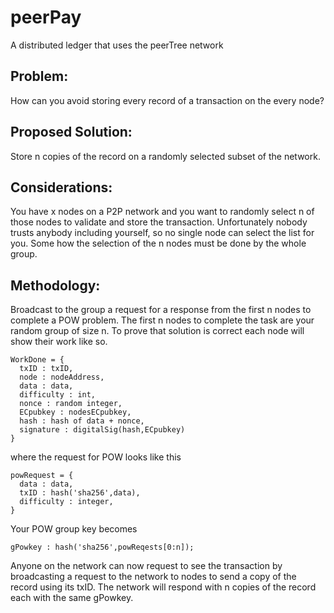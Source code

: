 # peerPay
A distributed ledger that uses the peerTree network

## Problem:
How can you avoid storing every record of a transaction on the every node?

## Proposed Solution:
Store n copies of the record on a randomly selected subset of the network.

## Considerations:
You have x nodes on a P2P network and you want to randomly select n of those nodes to validate and store the transaction.  Unfortunately nobody trusts anybody including yourself,  so no single node can select the list for you.  Some how the selection of the n nodes must be done by the whole group.

## Methodology:
Broadcast to the group a request for a response from the first n nodes to complete a POW problem.  The first n nodes to complete the task are your random group of size n.  To prove that solution is correct each node will show their work like so.
```
WorkDone = {
  txID : txID,
  node : nodeAddress,  
  data : data,
  difficulty : int,
  nonce : random integer,
  ECpubkey : nodesECpubkey,
  hash : hash of data + nonce,
  signature : digitalSig(hash,ECpubkey)
}
```
where the request for POW looks like this
```
powRequest = { 
  data : data,
  txID : hash('sha256',data),
  difficulty : integer,
}
```
Your POW group key becomes
```
gPowkey : hash('sha256',powReqests[0:n]);
```
Anyone on the network can now request to see the transaction by broadcasting a request to the network to
nodes to send a copy of the record using its txID. The network will respond with n copies of the record each with 
the same gPowkey.
